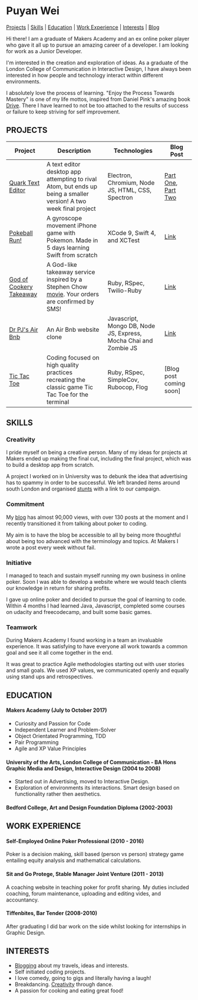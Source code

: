 # Puyan Wei

[Projects](#projects) | [Skills](#skills) |  [Education](#eduction) | [Work Experience](#experience) | [Interests](#interests) | [Blog](https://thep-log.blogspot.co.uk/)

Hi there! I am a graduate of Makers Academy and an ex online poker player who gave it all up to pursue an amazing career of a developer. I am looking for work as a Junior Developer.

I'm interested in the creation and exploration of ideas. As a graduate of the London College of Communication in Interactive Design, I have always been interested in how people and technology interact within different environments.

I absolutely love the process of learning. "Enjoy the Process Towards Mastery" is one of my life mottos, inspired from Daniel Pink's amazing book [Drive](https://www.amazon.co.uk/Drive-Daniel-H-Pink/dp/184767769X/ref=sr_1_1?ie=UTF8&qid=1501344243&sr=8-1&keywords=daniel+pink+drive). There I have learned to not be too attached to the results of success or failure to keep striving for self improvement.

## PROJECTS
Project | Description | Technologies | Blog Post
------- | ----------- | ------------ | ------
[Quark Text Editor](https://github.com/puyanwei/quark-text-editor) | A text editor desktop app attempting to rival Atom, but ends up being a smaller version! A two week final project| Electron, Chromium, Node JS, HTML, CSS, Spectron | [Part One](https://thep-log.blogspot.co.uk/2017/10/makers-week-eleven-final-project-lets.html), [Part Two](https://thep-log.blogspot.co.uk/2017/10/makers-week-twelve-final-project-we.html)
[Pokeball Run!](https://github.com/puyanwei/pokeball) | A gyroscope movement iPhone game with Pokemon. Made in 5 days learning Swift from scratch| XCode 9, Swift 4, and XCTest | [Link](https://thep-log.blogspot.co.uk/2017/10/makers-week-nine-we-built-iphone-game.html)
[God of Cookery Takeaway](https://github.com/puyanwei/takeaway-challenge) | A God-like takeaway service inspired by a Stephen Chow [movie](https://en.wikipedia.org/wiki/The_God_of_Cookery). Your orders are confirmed by SMS! | Ruby, RSpec, Twilio-Ruby | [Link](https://thep-log.blogspot.co.uk/2017/08/makers-week-two-god-of-cookery-takeaway.html)
[Dr PJ's Air Bnb](https://github.com/puyanwei/DrPJsMakersBnB) | An Air Bnb website clone | Javascript, Mongo DB, Node JS, Express, Mocha Chai and Zombie JS | [Link](https://thep-log.blogspot.co.uk/2017/09/makers-week-six-grouping-up-for-makers.html)
[Tic Tac Toe](https://github.com/puyanwei/Tic-Tac-Toe) | Coding focused on high quality practices recreating the classic game Tic Tac Toe for the terminal | Ruby, RSpec, SimpleCov, Rubocop, Flog | [Blog post coming soon]

## SKILLS

### Creativity

I pride myself on being a creative person. Many of my ideas for projects at Makers ended up making the final cut, including the final project, which was to build a desktop app from scratch.

A project I worked on in University was to debunk the idea that advertising has to spammy in order to be successful. We left branded items around south London and organised [stunts](https://www.youtube.com/watch?v=Ry-25_HDpWs) with a link to our campaign.

### Commitment

My [blog](https://thep-log.blogspot.co.uk/) has almost 90,000 views, with over 130 posts at the moment and I recently transitioned it from talking about poker to coding.

My aim is to have the blog be accessible to all by being more thoughtful about being too advanced with the terminology and topics. At Makers I wrote a post every week without fail.

### Initiative

I managed to teach and sustain myself running my own business in online poker. Soon I was able to develop a website where we would teach clients our knowledge in return for sharing profits.

I gave up online poker and decided to pursue the goal of learning to code. Within 4 months I had learned Java, Javascript, completed some courses on udacity and freecodecamp, and built some basic games.

### Teamwork

During Makers Academy I found working in a team an invaluable experience. It was satisfying to have everyone all work towards a common goal and see it all come together in the end.

It was great to practice Agile methodologies starting out with user stories and small goals. We used XP values, we communicated openly and equally using stand ups and retrospectives.

## EDUCATION

#### Makers Academy (July to October 2017)
- Curiosity and Passion for Code
- Independent Learner and Problem-Solver
- Object Orientated Programming, TDD
- Pair Programming
- Agile and XP Value Principles

#### University of the Arts, London College of Communication - BA Hons Graphic Media and Design, Interactive Design (2004 to 2008)
- Started out in Advertising, moved to Interactive Design.
- Exploration of environments its interactions. Smart design based on functionality rather then aesthetics.

#### Bedford College, Art and Design Foundation Diploma (2002-2003)


## WORK EXPERIENCE

#### Self-Employed Online Poker Professional (2010 - 2016)
Poker is a decision making, skill based (person vs person) strategy game entailing equity analysis and mathematical calculations.

#### Sit and Go Protege, Stable Manager Joint Venture (2011 - 2013)
A coaching website in teaching poker for profit sharing. My duties included coaching, forum maintenance, uploading and editing vides, and accountancy.

#### Tiffenbites, Bar Tender (2008-2010)
After graduating I did bar work on the side whilst looking for internships in Graphic Design.

## INTERESTS
- [Blogging](https://thep-log.blogspot.co.uk/) about my travels, ideas and interests.
- Self initiated coding projects.
- I love comedy, going to gigs and literally having a laugh!
- Breakdancing. [Creativity](https://youtu.be/5c1s1Sqznq8) through dance.
- A passion for cooking and eating great food!
